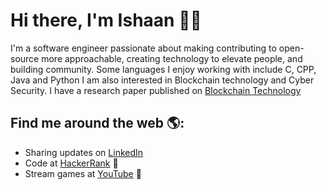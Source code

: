 # Hi there, I'm Ishaan 👋🏾 

I'm a software engineer passionate about making contributing to open-source more approachable, creating technology to elevate people, and building community. Some languages I enjoy working with include C, CPP, Java and Python I am also interested in Blockchain technology and Cyber Security. I have a research paper published on <a href="https://ieeexplore.ieee.org/document/9823899"> Blockchain Technology</a> 


## Find me around the web 🌎: 
- Sharing updates on  <a target="_blank" rel="noopener noreferrer" href="https://www.linkedin.com/in/ishaanvijayverma/">LinkedIn</a>
- Code at <a target="_blank" rel="noopener noreferrer"  href="https://www.hackerrank.com/ishaanvijayverma"> HackerRank</a> 🏓
- Stream games at <a target="_blank" rel="noopener noreferrer"  href="https://www.youtube.com/@DaysInGTAV">YouTube</a> 💼
